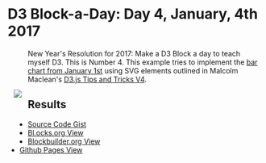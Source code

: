 # D3 Block-a-Day: Day 4, January, 4th 2017

<a href="https://dbetebenner.github.io/D3_01042017/"><img src="https://gist.githubusercontent.com/dbetebenner/12ec7b09b1385bf171b282542d9072a7/raw/294acc25ea8b7dbe869d687b005da444595f5a79/thumbnail.png" align="left" hspace="12" vspace="80"></a>

New Year's Resolution for 2017: Make a D3 Block a day to teach myself D3. This is Number 4. This example
tries to implement the [bar chart from January 1st](https://github.com/dbetebenner/D3_01012017) using
SVG elements outlined in Malcolm Maclean's [D3.js Tips and Tricks V4](https://leanpub.com/d3-t-and-t-v4/read).

## Results

* [Source Code Gist](https://gist.github.com/dbetebenner/12ec7b09b1385bf171b282542d9072a7)
* [Bl.ocks.org View](http://bl.ocks.org/dbetebenner/12ec7b09b1385bf171b282542d9072a7)
* [Blockbuilder.org View](http://blockbuilder.org/dbetebenner/12ec7b09b1385bf171b282542d9072a7)
* [Github Pages View](https://dbetebenner.github.io/D3_01042017/)
